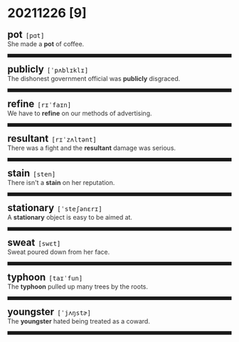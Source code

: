 <style>
/*不显示details的三角符号*/
details > summary::marker {
    display: none;
    content: none;
}
/*去掉外边框*/
details summary{
    outline:none;
    cursor:pointer;/*鼠标放上去之后变成手型*/
}
/*去掉前面默认的小黑三角*/
details summary::-webkit-details-marker{
    display:none; 
}
</style>
# 20211226 [9]  

<div style="display: flex;align-items: baseline;">
    <h2 style="margin-bottom: 0;margin-top: 0">pot</h2>
    <p style="padding:0 .5em; margin: 0;font-family: monospace;">[pɑt]</p>
    <p class="interpretation_62269" style="display:none ;padding:0 .5em; margin: 0; white-space: nowrap;overflow: hidden;text-overflow: ellipsis;">n. 壶；锅；罐；瓢；盆
v. 罐装；栽入盆中；射杀</p>
</div>
<details class="details_62269">
    <summary style="color: #303030;">She made a <strong>pot</strong> of coffee.</summary>
    她煮了一壶咖啡。
</details>
<hr style="padding-bottom: 0.5em;" />


<div style="display: flex;align-items: baseline;">
    <h2 style="margin-bottom: 0;margin-top: 0">publicly</h2>
    <p style="padding:0 .5em; margin: 0;font-family: monospace;">[ˈpʌblɪklɪ]</p>
    <p class="interpretation_62269" style="display:none ;padding:0 .5em; margin: 0; white-space: nowrap;overflow: hidden;text-overflow: ellipsis;">adv. 公开地；当众；公然地</p>
</div>
<details class="details_62269">
    <summary style="color: #303030;">The dishonest government official was <strong>publicly</strong> disgraced.</summary>
    那个不诚实的政府官员被公开贬斥。
</details>
<hr style="padding-bottom: 0.5em;" />


<div style="display: flex;align-items: baseline;">
    <h2 style="margin-bottom: 0;margin-top: 0">refine</h2>
    <p style="padding:0 .5em; margin: 0;font-family: monospace;">[rɪˈfaɪn]</p>
    <p class="interpretation_62269" style="display:none ;padding:0 .5em; margin: 0; white-space: nowrap;overflow: hidden;text-overflow: ellipsis;">v. 精炼；改进</p>
</div>
<details class="details_62269">
    <summary style="color: #303030;">We have to <strong>refine</strong> on our methods of advertising.</summary>
    我们得进一步改进做广告的方法。
</details>
<hr style="padding-bottom: 0.5em;" />


<div style="display: flex;align-items: baseline;">
    <h2 style="margin-bottom: 0;margin-top: 0">resultant</h2>
    <p style="padding:0 .5em; margin: 0;font-family: monospace;">[rɪˈzʌltənt]</p>
    <p class="interpretation_62269" style="display:none ;padding:0 .5em; margin: 0; white-space: nowrap;overflow: hidden;text-overflow: ellipsis;">adj. 作为结果的；合成的
n. 结果；产物</p>
</div>
<details class="details_62269">
    <summary style="color: #303030;">There was a fight and the <strong>resultant</strong> damage was serious.</summary>
    发生了一场战斗，其结果损失严重。
</details>
<hr style="padding-bottom: 0.5em;" />


<div style="display: flex;align-items: baseline;">
    <h2 style="margin-bottom: 0;margin-top: 0">stain</h2>
    <p style="padding:0 .5em; margin: 0;font-family: monospace;">[sten]</p>
    <p class="interpretation_62269" style="display:none ;padding:0 .5em; margin: 0; white-space: nowrap;overflow: hidden;text-overflow: ellipsis;">n. 污点
v. 玷污</p>
</div>
<details class="details_62269">
    <summary style="color: #303030;">There isn't a <strong>stain</strong> on her reputation.</summary>
    她的名誉没有半点污点。
</details>
<hr style="padding-bottom: 0.5em;" />


<div style="display: flex;align-items: baseline;">
    <h2 style="margin-bottom: 0;margin-top: 0">stationary</h2>
    <p style="padding:0 .5em; margin: 0;font-family: monospace;">[ˈsteʃənɛrɪ]</p>
    <p class="interpretation_62269" style="display:none ;padding:0 .5em; margin: 0; white-space: nowrap;overflow: hidden;text-overflow: ellipsis;">adj. 固定的；不动的</p>
</div>
<details class="details_62269">
    <summary style="color: #303030;">A <strong>stationary</strong> object is easy to be aimed at.</summary>
    一个静止不动的物体是容易瞄准的。
</details>
<hr style="padding-bottom: 0.5em;" />


<div style="display: flex;align-items: baseline;">
    <h2 style="margin-bottom: 0;margin-top: 0">sweat</h2>
    <p style="padding:0 .5em; margin: 0;font-family: monospace;">[swɛt]</p>
    <p class="interpretation_62269" style="display:none ;padding:0 .5em; margin: 0; white-space: nowrap;overflow: hidden;text-overflow: ellipsis;">n. 汗
v. 出汗</p>
</div>
<details class="details_62269">
    <summary style="color: #303030;">Sweat poured down from her face.</summary>
    汗珠不断从她脸上流下。
</details>
<hr style="padding-bottom: 0.5em;" />


<div style="display: flex;align-items: baseline;">
    <h2 style="margin-bottom: 0;margin-top: 0">typhoon</h2>
    <p style="padding:0 .5em; margin: 0;font-family: monospace;">[taɪˈfun]</p>
    <p class="interpretation_62269" style="display:none ;padding:0 .5em; margin: 0; white-space: nowrap;overflow: hidden;text-overflow: ellipsis;">n. 台风</p>
</div>
<details class="details_62269">
    <summary style="color: #303030;">The <strong>typhoon</strong> pulled up many trees by the roots.</summary>
    台风把许多树连根拔了起来。
</details>
<hr style="padding-bottom: 0.5em;" />


<div style="display: flex;align-items: baseline;">
    <h2 style="margin-bottom: 0;margin-top: 0">youngster</h2>
    <p style="padding:0 .5em; margin: 0;font-family: monospace;">[ˈjʌŋstɚ]</p>
    <p class="interpretation_62269" style="display:none ;padding:0 .5em; margin: 0; white-space: nowrap;overflow: hidden;text-overflow: ellipsis;">n. 年轻人；小伙子</p>
</div>
<details class="details_62269">
    <summary style="color: #303030;">The <strong>youngster</strong> hated being treated as a coward.</summary>
    那位年轻人憎恨被他人视为懦夫。
</details>
<hr style="padding-bottom: 0.5em;" />

<script>
const details = document.querySelectorAll('.details_62269');
const translates = document.querySelectorAll('.interpretation_62269');

details.forEach((item, index) => item.addEventListener('toggle', () => {
    if (item.open) {
        translates[index].style.display = 'block';
    } else translates[index].style.display = 'none';
}));
</script>

